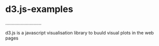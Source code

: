 # d3.js-examples

............................

d3.js is a javascript visualisation library to buuld visual plots in the web pages
